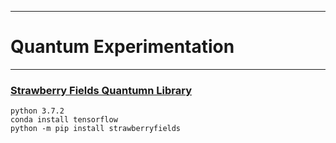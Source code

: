 ***
# Quantum Experimentation
***
### [Strawberry Fields Quantumn Library](https://strawberryfields.readthedocs.io/en/latest/introduction.html#introduction)
```
python 3.7.2
conda install tensorflow
python -m pip install strawberryfields
```